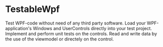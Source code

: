 # TestableWpf

Test WPF-code without need of any third party software.
Load your WPF-application's Windows and UserControls directly into your test project.
Implement and perform unit tests on the controls.
Read and write data by the use of the viewmodel or directely on the control.

